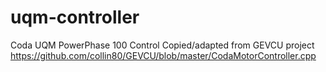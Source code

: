 # uqm-controller

Coda UQM PowerPhase 100 Control
Copied/adapted from GEVCU project
https://github.com/collin80/GEVCU/blob/master/CodaMotorController.cpp